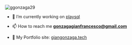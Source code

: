 <p align="left"> <img src="https://komarev.com/ghpvc/?username=ggonzaga29&label=Profile%20views&color=0e75b6&style=flat" alt="ggonzaga29" /> </p>


- 🔭 I’m currently working on [playsql](http://www.github.com/ggonzaga29/playsql)

- 📫 How to reach me **gonzagagianfrancesco@gmail.com**

- 📖 My Portfolio site: [giangonzaga.tech](https://giangonzaga.tech/) 

<!--START_SECTION:waka-->
<!--END_SECTION:waka-->
